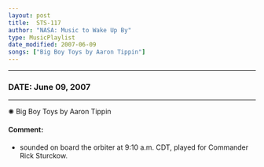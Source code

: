 ```yaml
---
layout: post
title:  STS-117
author: "NASA: Music to Wake Up By"
type: MusicPlaylist
date_modified: 2007-06-09
songs: ["Big Boy Toys by Aaron Tippin"]
---
```


----
### DATE: June 09, 2007
----
✺ Big Boy Toys by Aaron Tippin

#### Comment:
* sounded on board the orbiter at 9:10 a.m. CDT, played for Commander Rick Sturckow.



<br/>
<center>
	<a target="_blank"
	   href="https://twitter.com/intent/tweet?hashtags=Space,NASA,Playlist,NASAWakeupCalls,SpaceProgram&text={{ page.author}}, '{{ page.songs.first }}' {{ page.title }}, {{ page.date | date: '%B %d, %Y' }}. {{ site.url }}{{ page.url }}&via=nasawakeupcalls"><i class="fab fa-twitter" alt="Tweet this page" style="font-size: 1.3em;"></i></a>
	&nbsp; 	<i class="fas fa-user-astronaut" style="font-size: 1.5em;"></i> &nbsp;
    <a type="amzn" search="'Big Boy Toys by Aaron Tippin'" category="popular music">
    <i class="fab fa-amazon" style="font-size: 1.3em;"></i></a>
</center>
